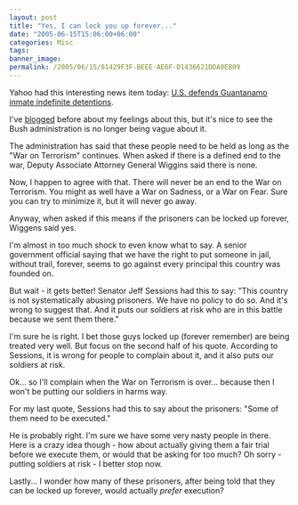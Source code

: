 ```yaml
---
layout: post
title: "Yes, I can lock you up forever..."
date: "2005-06-15T15:06:00+06:00"
categories: Misc 
tags: 
banner_image: 
permalink: /2005/06/15/81429F3F-BEEE-AE6F-D1436621DDA0EB09
---
```


Yahoo had this interesting news item today: <a href="http://news.yahoo.com/news?tmpl=story&cid=615&e=3&u=/nm/20050615/pl_nm/security_usa_detainees_dc">U.S. defends Guantanamo inmate indefinite detentions</a>. 

I've <a href="http://ray.camdenfamily.com/index.cfm?mode=entry&entry=3535BF3E-0CF1-AD06-9B9203B56FCFD155">blogged</a> before about my feelings about this, but it's nice to see the Bush administration is no longer being vague about it. 

The administration has said that these people need to be held as long as the "War on Terrorism" continues. When asked if there is a defined end to the war, Deputy Associate Attorney General Wiggins said there is none. 

Now, I happen to agree with that. There will never be an end to the War on Terrorism. You might as well have a War on Sadness, or a War on Fear. Sure you can try to minimize it, but it will never go away.

Anyway, when asked if this means if the prisoners can be locked up forever, Wiggens said yes.

I'm almost in too much shock to even know what to say. A senior government official saying that we have the right to put someone in jail, without trail, forever, seems to go against every principal this country was founded on.

But wait - it gets better! Senator Jeff Sessions had this to say: "This country is not systematically abusing prisoners. We have no policy to do so. And it's wrong to suggest that. And it puts our soldiers at risk who are in this battle because we sent them there."

I'm sure he is right. I bet those guys locked up (forever remember) are being treated very well. But focus on the second half of his quote. According to Sessions, it is wrong for people to complain about it, and it also puts our soldiers at risk. 

Ok... so I'll complain when the War on Terrorism is over... because then I won't be putting our soldiers in harms way. 

For my last quote, Sessions had this to say about the prisoners: "Some of them need to be executed."

He is probably right. I'm sure we have some very nasty people in there. Here is a crazy idea though - how about actually giving them a fair trial before we execute them, or would that be asking for too much? Oh sorry - putting soldiers at risk - I better stop now.

Lastly... I wonder how many of these prisoners, after being told that they can be locked up forever, would actually <i>prefer</i> execution?